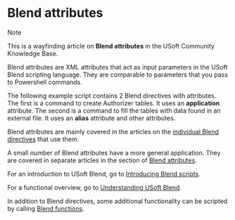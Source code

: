# Blend attributes



> [!NOTE]
> This is a wayfinding article on **Blend attributes** in the USoft Community Knowledge Base.

Blend attributes are XML attributes that act as input parameters in the USoft Blend scripting language. They are comparable to parameters that you pass to Powershell commands.

The following example script contains 2 Blend directives with attributes. The first is a command to create Authorizer tables. It uses an **application** attribute. The second is a command to fill the tables with data found in an external file. It uses an **alias** attribute and other attributes.

Blend attributes are mainly covered in the articles on the [individual Blend directives](/docs/Repositories/Blend%20directives) that use them.

A small number of Blend attributes have a more general application. They are covered in separate articles in the section of [Blend attributes](/docs/Repositories/Blend%20attributes).

For an introduction to USoft Blend, go to [Introducing Blend scripts](/docs/Repositories/Blend%20scripts%20for%20repository%20management/Introducing%20Blend%20scripts.md).

For a functional overview, go to [Understanding USoft Blend](/docs/Repositories/Blend%20scripts%20for%20repository%20management/Understanding%20USoft%20Blend.md).

In addition to Blend directives, some additional functionality can be scripted by calling [Blend functions](/docs/Repositories/Blend%20functions).